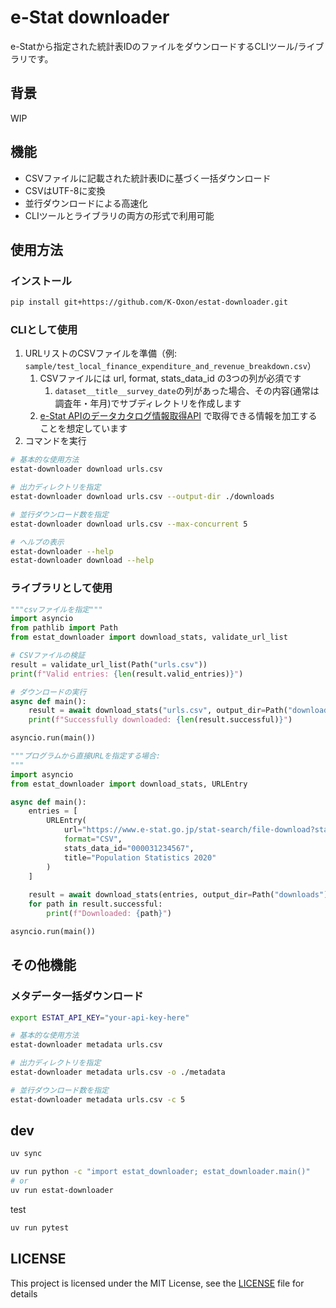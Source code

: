 # e-Stat downloader

e-Statから指定された統計表IDのファイルをダウンロードするCLIツール/ライブラリです。

## 背景

WIP

## 機能

- CSVファイルに記載された統計表IDに基づく一括ダウンロード
- CSVはUTF-8に変換
- 並行ダウンロードによる高速化
- CLIツールとライブラリの両方の形式で利用可能

## 使用方法

### インストール

```bash
pip install git+https://github.com/K-Oxon/estat-downloader.git
```

### CLIとして使用

1. URLリストのCSVファイルを準備（例: `sample/test_local_finance_expenditure_and_revenue_breakdown.csv`）
   1. CSVファイルには url, format, stats_data_id の3つの列が必須です
      1. `dataset__title__survey_date`の列があった場合、その内容(通常は調査年・年月)でサブディレクトリを作成します
   2. [e-Stat APIのデータカタログ情報取得API](https://www.e-stat.go.jp/api/api-info/e-stat-manual3-0#api_4_7) で取得できる情報を加工することを想定しています
2. コマンドを実行

```bash
# 基本的な使用方法
estat-downloader download urls.csv

# 出力ディレクトリを指定
estat-downloader download urls.csv --output-dir ./downloads

# 並行ダウンロード数を指定
estat-downloader download urls.csv --max-concurrent 5

# ヘルプの表示
estat-downloader --help
estat-downloader download --help
```

### ライブラリとして使用

```python
"""csvファイルを指定"""
import asyncio
from pathlib import Path
from estat_downloader import download_stats, validate_url_list

# CSVファイルの検証
result = validate_url_list(Path("urls.csv"))
print(f"Valid entries: {len(result.valid_entries)}")

# ダウンロードの実行
async def main():
    result = await download_stats("urls.csv", output_dir=Path("downloads"))
    print(f"Successfully downloaded: {len(result.successful)}")

asyncio.run(main())
```

```python
"""プログラムから直接URLを指定する場合:
"""
import asyncio
from estat_downloader import download_stats, URLEntry

async def main():
    entries = [
        URLEntry(
            url="https://www.e-stat.go.jp/stat-search/file-download?statInfId=000031234567",
            format="CSV",
            stats_data_id="000031234567",
            title="Population Statistics 2020"
        )
    ]
    
    result = await download_stats(entries, output_dir=Path("downloads"))
    for path in result.successful:
        print(f"Downloaded: {path}")

asyncio.run(main())
```

## その他機能

### メタデータ一括ダウンロード

```bash
export ESTAT_API_KEY="your-api-key-here"

# 基本的な使用方法
estat-downloader metadata urls.csv

# 出力ディレクトリを指定
estat-downloader metadata urls.csv -o ./metadata

# 並行ダウンロード数を指定
estat-downloader metadata urls.csv -c 5
```

## dev

```bash
uv sync
```

```bash
uv run python -c "import estat_downloader; estat_downloader.main()"
# or
uv run estat-downloader
```

test

```bash
uv run pytest
```

## LICENSE

This project is licensed under the MIT License, see the [LICENSE](/LICENSE) file for details
